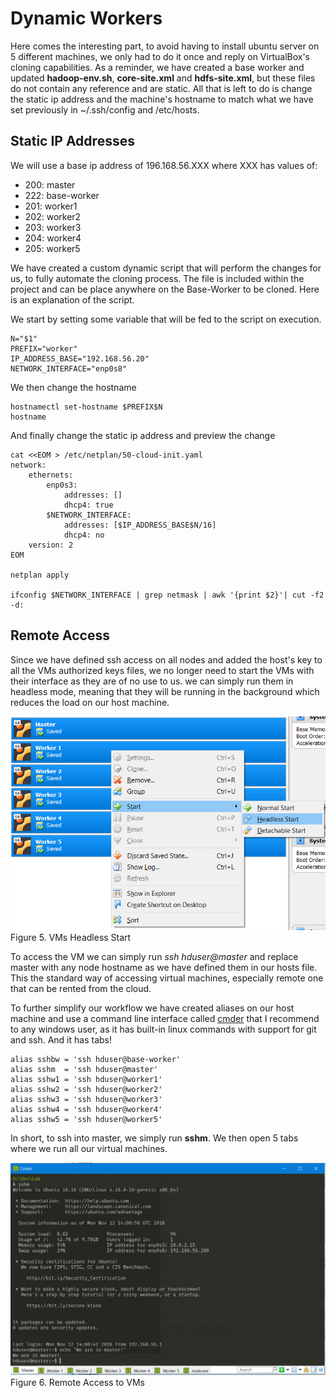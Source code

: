 # Dynamic Workers

Here comes the interesting part, to avoid having to install ubuntu server on 5 different machines, we only had to do it once and reply on VirtualBox's cloning capabilities. As a reminder, we have created a base worker and updated **hadoop-env.sh**, **core-site.xml** and **hdfs-site.xml**, but these files do not contain any reference and are static. All that is left to do is change the static ip address and the machine's hostname to match what we have set previously in ~/.ssh/config and /etc/hosts.

## Static IP Addresses

We will use a base ip address of 196.168.56.XXX where XXX has values of:

* 200: master
* 222: base-worker
* 201: worker1
* 202: worker2
* 203: worker3
* 204: worker4
* 205: worker5


We have created a custom dynamic script that will perform the changes for us, to fully automate the cloning process. The file is included within the project and can be place anywhere on the Base-Worker to be cloned. Here is an explanation of the script.

We start by setting some variable that will be fed to the script on execution.

```
N="$1"
PREFIX="worker"
IP_ADDRESS_BASE="192.168.56.20"
NETWORK_INTERFACE="enp0s8"
```

We then change the hostname

```
hostnamectl set-hostname $PREFIX$N
hostname
```

And finally change the static ip address and preview the change

```
cat <<EOM > /etc/netplan/50-cloud-init.yaml
network:
    ethernets:
        enp0s3:
            addresses: []
            dhcp4: true
        $NETWORK_INTERFACE:
            addresses: [$IP_ADDRESS_BASE$N/16]
            dhcp4: no
    version: 2
EOM

netplan apply

ifconfig $NETWORK_INTERFACE | grep netmask | awk '{print $2}'| cut -f2 -d:
```

## Remote Access

Since we have defined ssh access on all nodes and added the host's key to all the VMs authorized keys files, we no longer need to start the VMs with their interface as they are of no use to us. we can simply run them in headless mode, meaning that they will be running in the background which reduces the load on our host machine.

![alt text](_images/headless.png)
<span class="caption">Figure 5. VMs Headless Start</span>

To access the VM we can simply run *ssh hduser@master* and replace master with any node hostname as we have defined them in our hosts file. This the standard way of accessing virtual machines, especially remote one that can be rented from the cloud.

To further simplify our workflow we have created aliases on our host machine and use a command line interface called [cmder](http://cmder.net/) that I recommend to any windows user, as it has built-in linux commands with support for git and ssh. And it has tabs!

```
alias sshbw = 'ssh hduser@base-worker'
alias sshm  = 'ssh hduser@master'
alias sshw1 = 'ssh hduser@worker1'
alias sshw2 = 'ssh hduser@worker2'
alias sshw3 = 'ssh hduser@worker3'
alias sshw4 = 'ssh hduser@worker4'
alias sshw5 = 'ssh hduser@worker5'
```

In short, to ssh into master, we simply run **sshm**. We then open 5 tabs where we run all our virtual machines.

![alt text](_images/cmder.png)
<span class="caption">Figure 6. Remote Access to VMs</span>